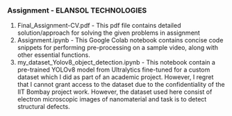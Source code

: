 ### Assignment - ELANSOL TECHNOLOGIES

1. Final_Assignment-CV.pdf - This pdf file contains detailed solution/approach for solving the given problems in assignment
2. Assignment.ipynb - This Google Colab notebook contains concise code snippets for performing pre-processing on a sample video, along with other essential functions.
3. my_dataset_Yolov8_object_detection.ipynb - This notebook contain a pre-trained YOLOv8 model from Ultralytics fine-tuned for a custom dataset which I did as part of an academic project. However, I regret that I cannot grant access to the dataset due to the confidentiality of the IIT Bombay project work. However, the dataset used here consist of electron microscopic images of nanomaterial and task is to detect structural defects.

